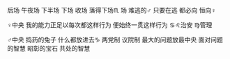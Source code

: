 后场 午夜场 下半场 下场 收场 落得下场♏︎
场 难逃的♂
只要在逃 都必向 恒向♀

♀中央
我的能力正足以每次都这样行为
便始终一贯这样行为
♋︎♌︎治安 ♍︎管理

♂中央
捣药的兔子 什么都放进去♑︎
两党制 议院制 最大的问题放最中央 面对问题的智慧 昭彰的宝石
共处的智慧
